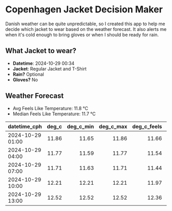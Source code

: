 
# Copenhagen Jacket Decision Maker

Danish weather can be quite unpredictable, so I created this app to help me decide which jacket to wear based on the weather forecast. 
It also alerts me when it's cold enough to bring gloves or when I should be ready for rain.

## What Jacket to wear?

- **Datetime**: 2024-10-29 00:34
- **Jacket**: Regular Jacket and T-Shirt
- **Rain?** Optional
- **Gloves?** No

## Weather Forecast
- Avg Feels Like Temperature: 11.8 °C
- Median Feels Like Temperature: 11.7 °C

| datetime_cph     |   deg_c |   deg_c_min |   deg_c_max |   deg_c_feels | weather   | wind   | rain   |
|:-----------------|--------:|------------:|------------:|--------------:|:----------|:-------|:-------|
| 2024-10-29 01:00 |   11.86 |       11.65 |       11.86 |         11.66 | Clouds    | Low    | None   |
| 2024-10-29 04:00 |   11.77 |       11.59 |       11.77 |         11.54 | Clouds    | Low    | None   |
| 2024-10-29 07:00 |   11.71 |       11.63 |       11.71 |         11.44 | Clouds    | Low    | None   |
| 2024-10-29 10:00 |   12.21 |       12.21 |       12.21 |         11.97 | Clouds    | Low    | None   |
| 2024-10-29 13:00 |   12.52 |       12.52 |       12.52 |         12.36 | Rain      | Low    | Low    |
        